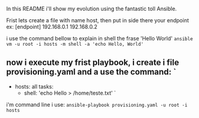 In this README i'll show my evolution using the fantastic toll Ansible.

Frist lets create a file with name host, then put in side there your endpoint ex:
[endpoint]
192.168.0.1
192.168.0.2

i use the command bellow to explain in shell the frase 'Hello World'
`ansible vm -u root -i hosts -m shell -a 'echo Hello, World'`

now i execute my frist playbook, i create i file provisioning.yaml and a use the command:
` 
---
- hosts: all
  tasks:
  - shell: 'echo Hello > /home/teste.txt' 
`

i'm command line i use:
`ansible-playbook provisioning.yaml -u root -i hosts`
